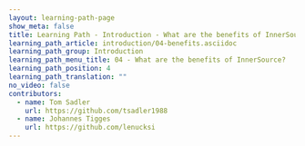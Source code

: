 ```yaml
---
layout: learning-path-page
show_meta: false
title: Learning Path - Introduction - What are the benefits of InnerSource?
learning_path_article: introduction/04-benefits.asciidoc
learning_path_group: Introduction
learning_path_menu_title: 04 - What are the benefits of InnerSource?
learning_path_position: 4
learning_path_translation: ""
no_video: false
contributors:
  - name: Tom Sadler
    url: https://github.com/tsadler1988
  - name: Johannes Tigges
    url: https://github.com/lenucksi
---
```

<!--- This file autogenerated from https://github.com/InnerSourceCommons/InnerSourceLearningPath/blob/master/scripts -->